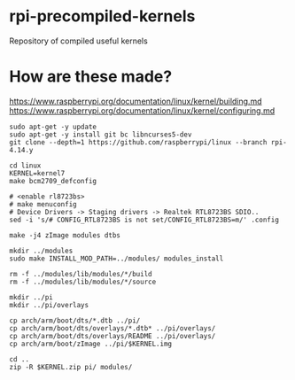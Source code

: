 # rpi-precompiled-kernels
Repository of compiled useful kernels

# How are these made?
https://www.raspberrypi.org/documentation/linux/kernel/building.md
https://www.raspberrypi.org/documentation/linux/kernel/configuring.md

```
sudo apt-get -y update
sudo apt-get -y install git bc libncurses5-dev
git clone --depth=1 https://github.com/raspberrypi/linux --branch rpi-4.14.y

cd linux
KERNEL=kernel7
make bcm2709_defconfig

# <enable rl8723bs>
# make menuconfig
# Device Drivers -> Staging drivers -> Realtek RTL8723BS SDIO..
sed -i 's/# CONFIG_RTL8723BS is not set/CONFIG_RTL8723BS=m/' .config

make -j4 zImage modules dtbs

mkdir ../modules
sudo make INSTALL_MOD_PATH=../modules/ modules_install

rm -f ../modules/lib/modules/*/build
rm -f ../modules/lib/modules/*/source

mkdir ../pi
mkdir ../pi/overlays

cp arch/arm/boot/dts/*.dtb ../pi/
cp arch/arm/boot/dts/overlays/*.dtb* ../pi/overlays/
cp arch/arm/boot/dts/overlays/README ../pi/overlays/
cp arch/arm/boot/zImage ../pi/$KERNEL.img

cd ..
zip -R $KERNEL.zip pi/ modules/
```
